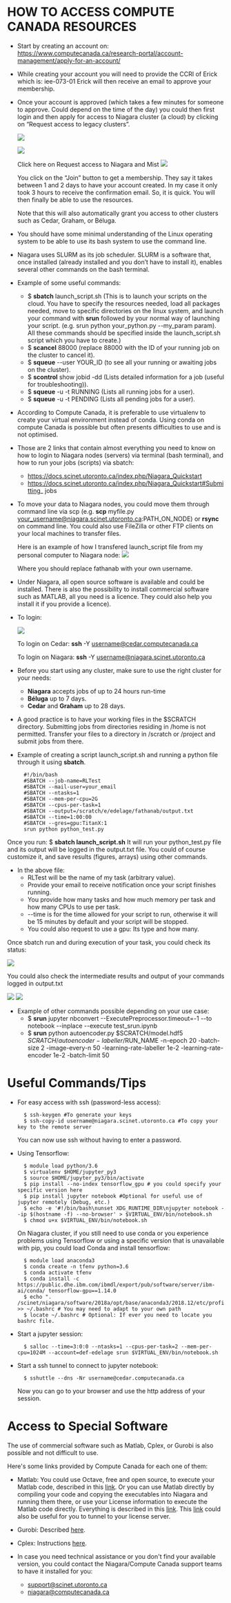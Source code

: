 # HOW TO ACCESS COMPUTE CANADA RESOURCES

- Start by creating an account on:
https://www.computecanada.ca/research-portal/account-management/apply-for-an-account/
- While creating your account you will need to provide the CCRI of Erick which is:
iee-073-01
Erick will then receive an email to approve your membership.
- Once your account is approved (which takes a few minutes for someone to approve.
Could depend on the time of the day) you could then first login and then apply for access to Niagara cluster (a cloud) by clicking on “Request access to legacy clusters”.

    ![](Picture1.png)

    ![](Picture2.png)

    Click here on Request access to Niagara and Mist
      ![](Picture3.png)

    You click on the “Join” button to get a membership.
    They say it takes between 1 and 2 days to have your account created. In my case it only took 3 hours to receive the confirmation email. So, it is quick.
    You will then finally be able to use the resources.
    
    Note that this will also automatically grant you access to other clusters such as Cedar, Graham, or Béluga.

- You should have some minimal understanding of the Linux operating system to be able to use its bash system to use the command line.

- Niagara uses SLURM as its job scheduler. SLURM is a software that, once installed (already installed and you don’t have to install it), enables several other commands on the bash terminal. 

- Example of some useful commands:
    - $ **sbatch** launch_script.sh (This is to launch your scripts on the cloud. You have to specify the resources needed, load all packages needed, move to specific directories on the linux system, and launch your command with **srun** followed by your normal way of launching your script. (e.g. srun python your_python.py --my_param param). All these commands should be specified inside the launch_script.sh script which you have to create.)
    - $ **scancel** 88000 (replace 88000 with the ID of your running job on the cluster to cancel it).
    - $ **squeue** --user YOUR_ID (to see all your running or awaiting jobs on the cluster).
    - $ **scontrol** show jobid -dd <jobid> (Lists detailed information for a job (useful for troubleshooting)).
    - $ **squeue** -u <username> -t RUNNING (Lists all running jobs for a user).
    - $ **squeue** -u <username> -t PENDING (Lists all pending jobs for a user).
    
- According to Compute Canada, it is preferable to use virtualenv to create your virtual environment instead of conda. Using conda on compute Canada is possible but often presents difficulties to use and is not optimised.
- Those are 2 links that contain almost everything you need to know on how to login to Niagara nodes (servers) via terminal (bash terminal), and how to run your jobs (scripts) via sbatch:
    - https://docs.scinet.utoronto.ca/index.php/Niagara_Quickstart
    - https://docs.scinet.utoronto.ca/index.php/Niagara_Quickstart#Submitting_
jobs
- To move your data to Niagara nodes, you could move them through command line via scp (e.g. **scp** myfile.py your_username@niagara.scinet.utoronto.ca:PATH_ON_NODE) or **rsync** on command line. You could also use FileZilla or other FTP clients on your local machines to transfer files.

    Here is an example of how I transfered launch_script file from my personal computer to Niagara node:
    ![](Picture4.png)
    
    Where you should replace fathanab with your own username.
- Under Niagara, all open source software is available and could be installed. There is
also the possibility to install commercial software such as MATLAB, all you need is a licence. They could also help you install it if you provide a licence).
- To login:

    ![](Picture5.png)
    
  To login on Cedar: **ssh** -Y username@cedar.computecanada.ca
  
  To login on Niagara: **ssh** -Y username@niagara.scinet.utoronto.ca
    
- Before you start using any cluster, make sure to use the right cluster for your needs:
    - **Niagara** accepts jobs of up to 24 hours run-time
    - **Béluga** up to 7 days.
    - **Cedar** and **Graham** up to 28 days.
    
- A good practice is to have your working files in the $SCRATCH directory. Submitting jobs from directories residing in /home is not permitted. Transfer your files to a directory in /scratch or /project and submit jobs from there.
    
- Example of creating a script launch_script.sh and running a python file through it using **sbatch**.

        #!/bin/bash
        #SBATCH --job-name=RLTest
        #SBATCH --mail-user=your_email
        #SBATCH --ntasks=1
        #SBATCH --mem-per-cpu=2G
        #SBATCH --cpus-per-task=1
        #SBATCH --output=/scratch/e/edelage/fathanab/output.txt 
        #SBATCH --time=1:00:00
        #SBATCH --gres=gpu:TitanX:1
        srun python python_test.py

Once you run: $ **sbatch launch_script.sh**
It will run your python_test.py file and its output will be logged in the output.txt file. You could of course customize it, and save results (figures, arrays) using other commands.

- In the above file:
    - RLTest will be the name of my task (arbitrary value).
    - Provide your email to receive notification once your script finishes running.
    - You provide how many tasks and how much memory per task and how many CPUs to use per task.
    - --time is for the time allowed for your script to run, otherwise it will be 15 minutes by default and your script will be stopped.
    - You could also request to use a gpu: Its type and how many.
    
Once sbatch run and during execution of your task, you could check its status:

![](Picture6.png)

You could also check the intermediate results and output of your commands logged in output.txt

![](Picture7.png)
![](Picture8.png)

- Example of other commands possible depending on your use case:
    - $ **srun** jupyter nbconvert --ExecutePreprocessor.timeout=-1 --to notebook --inplace --execute test_srun.ipynb
    - $ **srun** python autoencoder.py
    $SCRATCH/model.hdf5 $SCRATCH/autoencoder-labeller/$RUN_NAME -n-epoch 20 -batch-size 2 -image-every-n 50 -learning-rate-labeller 1e-2 -learning-rate-encoder 1e-2 -batch-limit 50
    
# Useful Commands/Tips

- For easy access with ssh (password-less access):

        $ ssh-keygen #To generate your keys
        $ ssh-copy-id username@niagara.scinet.utoronto.ca #To copy your key to the remote server
  
  You can now use ssh without having to enter a password.
  
- Using Tensorflow:

        $ module load python/3.6
        $ virtualenv $HOME/jupyter_py3
        $ source $HOME/jupyter_py3/bin/activate
        $ pip install --no-index tensorflow_gpu # you could specify your specific version here
        $ pip install jupyter notebook #Optional for useful use of jupyter remotely (Debug, etc.)
        $ echo -e '#!/bin/bash\nunset XDG_RUNTIME_DIR\njupyter notebook --ip $(hostname -f) --no-browser' > $VIRTUAL_ENV/bin/notebook.sh
        $ chmod u+x $VIRTUAL_ENV/bin/notebook.sh
        
  On Niagara cluster, if you still need to use conda or you experience problems using Tensorflow or using a specific version that is unavailable with pip, you could load Conda and install tensorflow:
  
        $ module load anaconda3
        $ conda create -n tfenv python=3.6
        $ conda activate tfenv
        $ conda install -c https://public.dhe.ibm.com/ibmdl/export/pub/software/server/ibm-ai/conda/ tensorflow-gpu==1.14.0
        $ echo ". /scinet/niagara/software/2018a/opt/base/anaconda3/2018.12/etc/profile.d/conda.sh" >> ~/.bashrc # You may need to adapt to your own path
        $ locate ~/.bashrc # Optional: If ever you need to locate you bashrc file.
        
- Start a jupyter session:

        $ salloc --time=3:0:0 --ntasks=1 --cpus-per-task=2 --mem-per-cpu=1024M --account=def-edelage srun $VIRTUAL_ENV/bin/notebook.sh
        
- Start a ssh tunnel to connect to jupyter notebook:

        $ sshuttle --dns -Nr username@cedar.computecanada.ca
        
  Now you can go to your browser and use the http address of your session.




# Access to Special Software

The use of commercial software such as Matlab, Cplex, or Gurobi is also possible and not difficult to use.

Here's some links provided by Compute Canada for each one of them:
- Matlab: You could use Octave, free and open source, to execute your Matlab code, described in this [link](https://docs.scinet.utoronto.ca/index.php/Octave). Or you can use Matlab directly by compiling your code and copying the executables into Niagara and running them there, or use your License information to execute the Matlab code directly. Everything is described in this [link](https://docs.scinet.utoronto.ca/index.php/MATLAB). This [link](https://docs.scinet.utoronto.ca/index.php/SSH_Tunneling) could also be useful for you to tunnel to your license server.
- Gurobi: Described [here](https://docs.scinet.utoronto.ca/index.php/Gurobi).
- Cplex: Instructions [here](https://docs.computecanada.ca/wiki/CPLEX/en).

- In case you need technical assistance or you don't find your available version, you could contact the Niagara/Compute Canada support teams to have it installed for you: 
    - support@scinet.utoronto.ca
    - niagara@computecanada.ca

